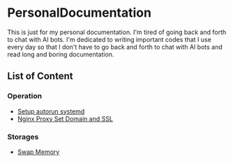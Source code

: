 # PersonalDocumentation

This is just for my personal documentation. I'm tired of going back and forth to chat with AI bots. I'm dedicated to writing important codes that I use every day so that I don't have to go back and forth to chat with AI bots and read long and boring documentation.

## List of Content

### Operation

- [Setup autorun systemd](Operation/systemd-autorun.md)
- [Nginx Proxy Set Domain and SSL](Operation/Nginx-SSL-Proxy.md)

### Storages

- [Swap Memory](Storages/SwapMemory.md)